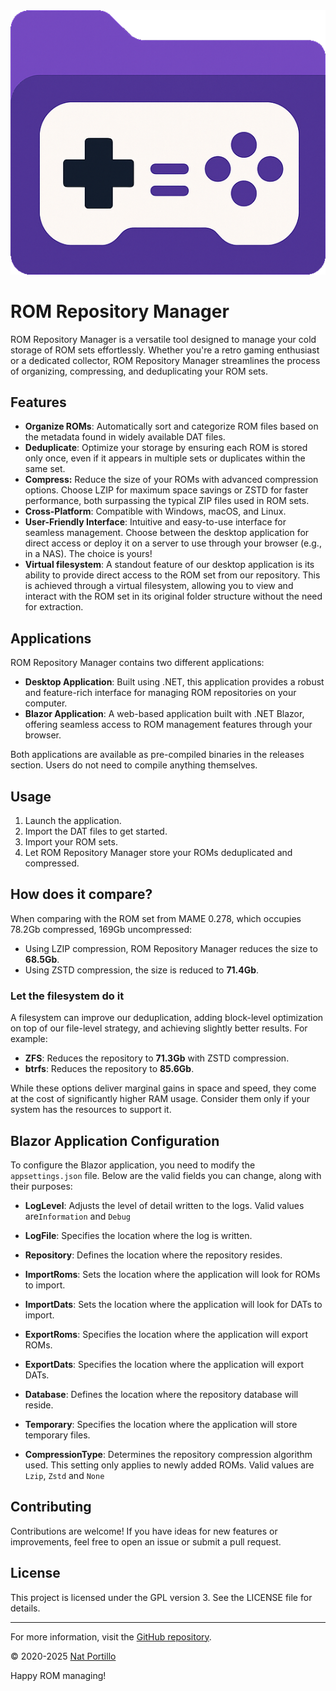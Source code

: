 <div style="text-align: center;">
  <img src="logo.png" alt="logo"/>
</div>

# ROM Repository Manager

ROM Repository Manager is a versatile tool designed to manage your cold storage of ROM sets effortlessly. Whether you're a retro gaming enthusiast or a dedicated collector, ROM Repository Manager streamlines the process of organizing, compressing, and deduplicating your ROM sets.

## Features

* **Organize ROMs**: Automatically sort and categorize ROM files based on the metadata found in widely available DAT files.
* **Deduplicate**: Optimize your storage by ensuring each ROM is stored only once, even if it appears in multiple sets or duplicates within the same set.
* **Compress:** Reduce the size of your ROMs with advanced compression options. Choose LZIP for maximum space savings or ZSTD for faster performance, both surpassing the typical ZIP files used in ROM sets.
* **Cross-Platform**: Compatible with Windows, macOS, and Linux.
* **User-Friendly Interface**: Intuitive and easy-to-use interface for seamless management. Choose between the desktop application for direct access or deploy it on a server to use through your browser (e.g., in a NAS). The choice is yours!
* **Virtual filesystem**: A standout feature of our desktop application is its ability to provide direct access to the ROM set from our repository. This is achieved through a virtual filesystem, allowing you to view and interact with the ROM set in its original folder structure without the need for extraction.

## Applications

ROM Repository Manager contains two different applications:

* **Desktop Application**: Built using .NET, this application provides a robust and feature-rich interface for managing ROM repositories on your computer.
* **Blazor Application**: A web-based application built with .NET Blazor, offering seamless access to ROM management features through your browser.

Both applications are available as pre-compiled binaries in the releases section. Users do not need to compile anything themselves.

## Usage

1. Launch the application.
2. Import the DAT files to get started.
3. Import your ROM sets.
4. Let ROM Repository Manager store your ROMs deduplicated and compressed.

## How does it compare?

When comparing with the ROM set from MAME 0.278, which occupies 78.2Gb compressed, 169Gb uncompressed:

* Using LZIP compression, ROM Repository Manager reduces the size to **68.5Gb**.
* Using ZSTD compression, the size is reduced to **71.4Gb**.

### Let the filesystem do it

A filesystem can improve our deduplication, adding block-level optimization on top of our file-level strategy, and achieving slightly better results. For example:

* **ZFS**: Reduces the repository to **71.3Gb** with ZSTD compression.
* **btrfs**: Reduces the repository to **85.6Gb**.

While these options deliver marginal gains in space and speed, they come at the cost of significantly higher RAM usage. Consider them only if your system has the resources to support it.

## Blazor Application Configuration

To configure the Blazor application, you need to modify the `appsettings.json` file. Below are the valid fields you can change, along with their purposes:

- **LogLevel**: Adjusts the level of detail written to the logs. Valid values are`Information` and `Debug`

- **LogFile**: Specifies the location where the log is written.

- **Repository**: Defines the location where the repository resides.

- **ImportRoms**: Sets the location where the application will look for ROMs to import.

- **ImportDats**: Sets the location where the application will look for DATs to import.

- **ExportRoms**: Specifies the location where the application will export ROMs.

- **ExportDats**: Specifies the location where the application will export DATs.

- **Database**: Defines the location where the repository database will reside.

- **Temporary**: Specifies the location where the application will store temporary files.

- **CompressionType**: Determines the repository compression algorithm used. This setting only applies to newly added ROMs. Valid values are `Lzip`, `Zstd` and `None`

## Contributing

Contributions are welcome! If you have ideas for new features or improvements, feel free to open an issue or submit a pull request.

## License

This project is licensed under the GPL version 3. See the LICENSE file for details.

---

For more information, visit the [GitHub repository](https://github.com/claunia/RomRepoMgr).

© 2020-2025 [Nat Portillo](https://www.natportillo.es)

Happy ROM managing!
